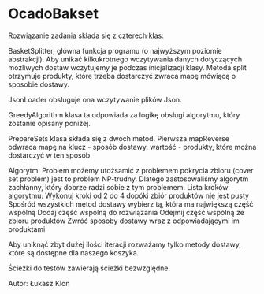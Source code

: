 # OcadoBakset
Rozwiązanie zadania składa się z czterech klas:

  BasketSplitter, główna funkcja programu (o najwyższym poziomie abstrakcji). Aby unikać kilkukrotnego wczytywania danych dotyczących możliwych dostaw wczytujemy je podczas inicjalizacji klasy. Metoda split otrzymuje produkty, które trzeba dostarczyć zwraca mapę mówiącą o sposobie dostawy.
  
  JsonLoader obsługuje ona wczytywanie plików Json.
  
  GreedyAlgorithm klasa ta odpowiada za logikę obsługi algorytmu, który zostanie opisany poniżej.
  
  PrepareSets klasa składa się z dwóch metod. Pierwsza mapReverse odwraca mapę na klucz - sposób dostawy, wartość - produkty, które można dostarczyć w ten sposób


Algorytm:
Problem możemy utożsamić z problemem pokrycia zbioru (cover set problem) jest to problem NP-trudny. Dlatego zastosowaliśmy algorytm zachłanny, który dobrze radzi sobie z tym problemem. Lista kroków algorytmu:
Wykonuj kroki od 2 do 4 dopóki zbiór produktów nie jest pusty
Spośród wszystkich metod dostawy wybierz tą, która ma największą część wspólną
Dodaj część wspólną do rozwiązania 
Odejmij część wspólną ze zbioru produktów
Zwróć sposoby dostawy wraz z odpowiadającymi im produktami

Aby uniknąć zbyt dużej ilości iteracji rozważamy tylko metody dostawy, które są dostępne dla naszego koszyka.

Ścieżki do testów zawierają ścieżki bezwzględne.  

Autor: Łukasz Klon

